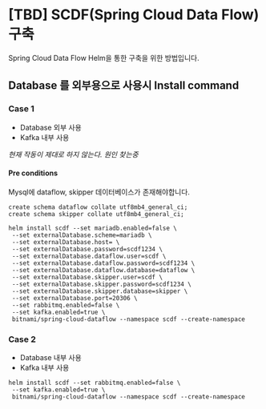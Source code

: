 # [TBD] SCDF(Spring Cloud Data Flow) 구축 

Spring Cloud Data Flow Helm을 통한 구축을 위한 방법입니다.

## Database 를 외부용으로 사용시 Install command


### Case 1 

- Database 외부 사용
- Kafka 내부 사용

_현재 작동이 제대로 하지 않는다. 원인 찾는중_

#### Pre conditions
Mysql에 dataflow, skipper 데이터베이스가 존재해야합니다.

```
create schema dataflow collate utf8mb4_general_ci;
create schema skipper collate utf8mb4_general_ci;
```

```
helm install scdf --set mariadb.enabled=false \
 --set externalDatabase.scheme=mariadb \
 --set externalDatabase.host= \
 --set externalDatabase.password=scdf1234 \
 --set externalDatabase.dataflow.user=scdf \
 --set externalDatabase.dataflow.password=scdf1234 \
 --set externalDatabase.dataflow.database=dataflow \
 --set externalDatabase.skipper.user=scdf \
 --set externalDatabase.skipper.password=scdf1234 \
 --set externalDatabase.skipper.database=skipper \
 --set externalDatabase.port=20306 \
 --set rabbitmq.enabled=false \
 --set kafka.enabled=true \
 bitnami/spring-cloud-dataflow --namespace scdf --create-namespace
```

### Case 2

- Database 내부 사용
- Kafka 내부 사용

```
helm install scdf --set rabbitmq.enabled=false \
 --set kafka.enabled=true \
 bitnami/spring-cloud-dataflow --namespace scdf --create-namespace
```
